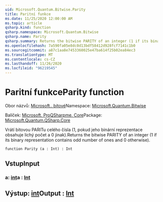 ```yaml
---
uid: Microsoft.Quantum.Bitwise.Parity
title: Paritní funkce
ms.date: 11/25/2020 12:00:00 AM
ms.topic: article
qsharp.kind: function
qsharp.namespace: Microsoft.Quantum.Bitwise
qsharp.name: Parity
qsharp.summary: Returns the bitwise PARITY of an integer (1 if its binary representation contains odd number of ones and 0 otherwise).
ms.openlocfilehash: 7a590fa05e8dc0d13bdf58412d928fcf7141c1b0
ms.sourcegitcommit: a87c1aa8e7453360025e47ba614f25b02ea84ec3
ms.translationtype: MT
ms.contentlocale: cs-CZ
ms.lasthandoff: 11/26/2020
ms.locfileid: "96219545"
---
```

# <a name="parity-function"></a><span data-ttu-id="59f8f-102">Paritní funkce</span><span class="sxs-lookup"><span data-stu-id="59f8f-102">Parity function</span></span>

<span data-ttu-id="59f8f-103">Obor názvů: [Microsoft.. bitové](xref:Microsoft.Quantum.Bitwise)</span><span class="sxs-lookup"><span data-stu-id="59f8f-103">Namespace: [Microsoft.Quantum.Bitwise](xref:Microsoft.Quantum.Bitwise)</span></span>

<span data-ttu-id="59f8f-104">Balíček: [Microsoft. ProQSharpme. Core](https://nuget.org/packages/Microsoft.Quantum.QSharp.Core)</span><span class="sxs-lookup"><span data-stu-id="59f8f-104">Package: [Microsoft.Quantum.QSharp.Core](https://nuget.org/packages/Microsoft.Quantum.QSharp.Core)</span></span>


<span data-ttu-id="59f8f-105">Vrátí bitovou PARITu celého čísla (1, pokud jeho binární reprezentace obsahuje lichý počet a 0 jinak).</span><span class="sxs-lookup"><span data-stu-id="59f8f-105">Returns the bitwise PARITY of an integer (1 if its binary representation contains odd number of ones and 0 otherwise).</span></span>

```qsharp
function Parity (a : Int) : Int
```


## <a name="input"></a><span data-ttu-id="59f8f-106">Vstup</span><span class="sxs-lookup"><span data-stu-id="59f8f-106">Input</span></span>

### <a name="a--int"></a><span data-ttu-id="59f8f-107">a: [int](xref:microsoft.quantum.lang-ref.int)</span><span class="sxs-lookup"><span data-stu-id="59f8f-107">a : [Int](xref:microsoft.quantum.lang-ref.int)</span></span>





## <a name="output--int"></a><span data-ttu-id="59f8f-108">Výstup: [int](xref:microsoft.quantum.lang-ref.int)</span><span class="sxs-lookup"><span data-stu-id="59f8f-108">Output : [Int](xref:microsoft.quantum.lang-ref.int)</span></span>


